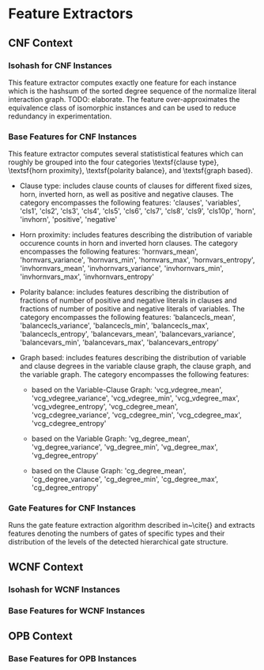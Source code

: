 # Feature Extractors

## CNF Context

### Isohash for CNF Instances

This feature extractor computes exactly one feature for each instance which is the hashsum of the sorted degree sequence of the normalize literal interaction graph. TODO: elaborate. 
The feature over-approximates the equivalence class of isomorphic instances and can be used to reduce redundancy in experimentation.

### Base Features for CNF Instances

This feature extractor computes several statististical features which can roughly be grouped into the four categories \textsf{clause type}, \textsf{horn proximity}, \textsf{polarity balance}, and \textsf{graph based}.

- Clause type: includes clause counts of clauses for different fixed sizes, horn, inverted horn, as well as positive and negative clauses. The category encompasses the following features: 'clauses', 'variables', 'cls1', 'cls2', 'cls3', 'cls4', 'cls5', 'cls6', 'cls7',  'cls8', 'cls9', 'cls10p', 'horn', 'invhorn', 'positive', 'negative'

- Horn proximity: includes features describing the distribution of variable occurence counts in horn and inverted horn clauses. The category encompasses the following features: 'hornvars_mean', 'hornvars_variance', 'hornvars_min', 'hornvars_max', 'hornvars_entropy', 'invhornvars_mean', 'invhornvars_variance', 'invhornvars_min', 'invhornvars_max', 'invhornvars_entropy'

- Polarity balance: includes features describing the distribution of fractions of number of positive and negative literals in clauses and fractions of number of positive and negative literals of variables. The category encompasses the following features: 'balancecls_mean', 'balancecls_variance', 'balancecls_min', 'balancecls_max', 'balancecls_entropy', 'balancevars_mean', 'balancevars_variance', 'balancevars_min', 'balancevars_max', 'balancevars_entropy'

- Graph based: includes features describing the distribution of variable and clause degrees in the variable clause graph, the clause graph, and the variable graph. The category encompasses the following features:

  - based on the Variable-Clause Graph: 'vcg_vdegree_mean', 'vcg_vdegree_variance', 'vcg_vdegree_min', 'vcg_vdegree_max', 'vcg_vdegree_entropy', 'vcg_cdegree_mean', 'vcg_cdegree_variance', 'vcg_cdegree_min', 'vcg_cdegree_max', 'vcg_cdegree_entropy'

  - based on the Variable Graph: 'vg_degree_mean', 'vg_degree_variance', 'vg_degree_min', 'vg_degree_max', 'vg_degree_entropy'

  - based on the Clause Graph: 'cg_degree_mean', 'cg_degree_variance', 'cg_degree_min', 'cg_degree_max', 'cg_degree_entropy'

### Gate Features for CNF Instances

Runs the gate feature extraction algorithm described in~\cite{} and extracts features denoting the numbers of gates of specific types and their distribution of the levels of the detected hierarchical gate structure.

## WCNF Context

### Isohash for WCNF Instances

### Base Features for WCNF Instances

## OPB Context

### Base Features for OPB Instances
